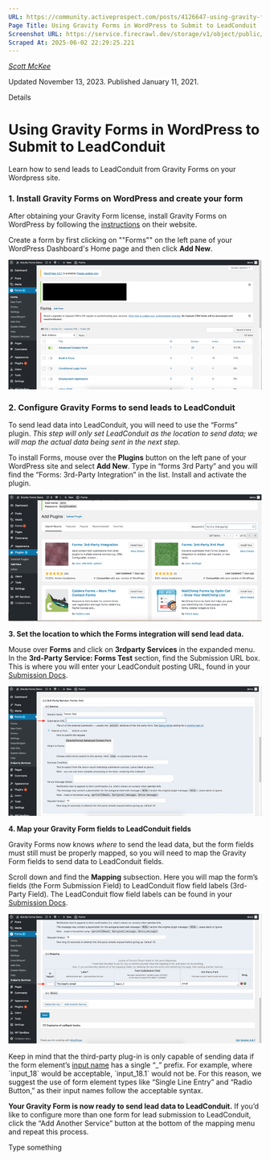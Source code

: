 ```yaml
---
URL: https://community.activeprospect.com/posts/4126647-using-gravity-forms-in-wordpress-to-submit-to-leadconduit
Page Title: Using Gravity Forms in WordPress to Submit to LeadConduit
Screenshot URL: https://service.firecrawl.dev/storage/v1/object/public/media/screenshot-d7b67133-570f-4848-9333-3c682357f57a.png
Scraped At: 2025-06-02 22:29:25.221
---
```



[_Scott McKee_](https://community.activeprospect.com/memberships/7557680-scott-mckee)

Updated November 13, 2023. Published January 11, 2021.

Details

# Using Gravity Forms in WordPress to Submit to LeadConduit

Learn how to send leads to LeadConduit from Gravity Forms on your Wordpress site.

### 1\. Install Gravity Forms on WordPress and create your form

After obtaining your Gravity Form license, install Gravity Forms on WordPress by following the [instructions](https://docs.gravityforms.com/getting-started/#installing-gravity-forms) on their website.

Create a form by first clicking on ""Forms"" on the left pane of your WordPress Dashboard's Home page and then click **Add New**.

![](images/image-1.png)

### 2\. Configure Gravity Forms to send leads to LeadConduit

To send lead data into LeadConduit, you will need to use the “Forms” plugin. _This step will only set LeadConduit as the location to send data; we will map the actual data being sent in the next step._

To install Forms, mouse over the **Plugins** button on the left pane of your WordPress site and select **Add New**. Type in “forms 3rd Party” and you will find the “Forms: 3rd-Party Integration” in the list. Install and activate the plugin.

![](images/image-2.png)

**3\. Set the location to which the Forms integration will send lead data.**

Mouse over **Forms** and click on **3rdparty Services** in the expanded menu. In the **3rd-Party Service: Forms Test** section, find the Submission URL box. This is where you will enter your LeadConduit posting URL, found in your [Submission Docs](https://community.activeprospect.com/posts/4109880-finding-and-using-submission-docs).

![](images/image-3.png)

**4\. Map your Gravity Form fields to LeadConduit fields**

Gravity Forms now knows _where_ to send the lead data, but the form fields must still must be properly mapped, so you will need to map the Gravity Form fields to send data to LeadConduit fields.

Scroll down and find the **Mapping** subsection. Here you will map the form’s fields (the Form Submission Field) to LeadConduit flow field labels (3rd-Party Field). The LeadConduit flow field labels can be found in your [Submission Docs](https://community.activeprospect.com/posts/4109880-finding-and-using-submission-docs).

![](images/image-4.png)

Keep in mind that the third-party plug-in is only capable of sending data if the form element’s [input name](https://www.w3schools.com/tags/att_input_name.asp) has a single “\_” prefix. For example, where \`input\_18\` would be acceptable, \`input\_18.1\` would not be. For this reason, we suggest the use of form element types like “Single Line Entry” and “Radio Button,” as their input names follow the acceptable syntax.

**Your Gravity Form is now ready to send lead data to LeadConduit.** If you’d like to configure more than one form for lead submission to LeadConduit, click the “Add Another Service” button at the bottom of the mapping menu and repeat this process.

Type something
